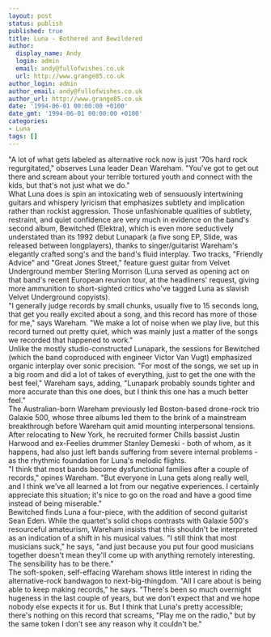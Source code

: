 ```yaml
---
layout: post
status: publish
published: true
title: Luna - Bothered and Bewildered
author:
  display_name: Andy
  login: admin
  email: andy@fullofwishes.co.uk
  url: http://www.grange85.co.uk
author_login: admin
author_email: andy@fullofwishes.co.uk
author_url: http://www.grange85.co.uk
date: '1994-06-01 00:00:00 +0100'
date_gmt: '1994-06-01 00:00:00 +0100'
categories:
- Luna
tags: []
---
```

<p>"A lot of what gets labeled as alternative rock now is just '70s hard rock regurgitated," observes Luna leader Dean Wareham. "You've got to get out there and scream about your terrible tortured youth and connect with the kids, but that's not just what we do." <br />What Luna does is spin an intoxicating web of sensuously intertwining guitars and whispery lyricism that emphasizes subtlety and implication rather than rockist aggression. Those unfashionable qualities of subtlety, restraint, and quiet confidence are very much in evidence on the band's second album, Bewitched (Elektra), which is even more seductively understated than its 1992 debut Lunapark (a five song EP, Slide, was released between longplayers), thanks to singer/guitarist Wareham's elegantly crafted song's and the band's fluid interplay. Two tracks, "Friendly Advice" and "Great Jones Street," feature guest guitar from Velvet Underground member Sterling Morrison (Luna served as opening act on that band's recent European reunion tour, at the headliners' request, giving more ammunition to short-sighted critics who've tagged Luna as slavish Velvet Underground copyists).<br />"I generally judge records by small chunks, usually five to 15 seconds long, that get you really excited about a song, and this record has more of those for me," says Wareham. "We make a lot of noise when we play live, but this record turned out pretty quiet, which was mainly just a matter of the songs we recorded that happened to work."<br />Unlike the mostly studio-constructed Lunapark, the sessions for Bewitched (which the band coproduced with engineer Victor Van Vugt) emphasized organic interplay over sonic precision. "For most of the songs, we set up in a big room and did a lot of takes of everything, just to get the one with the best feel," Wareham says, adding, "Lunapark probably sounds tighter and more accurate than this one does, but I think this one has a much better feel." <br />The Australian-born Wareham previously led Boston-based drone-rock trio Galaxie 500, whose three albums led them to the brink of a mainstream breakthrough before Wareham quit amid mounting interpersonal tensions. After relocating to New York, he recruited former Chills bassist Justin Harwood and ex-Feelies drummer Stanley Demeski - both of whom, as it happens, had also just left bands suffering from severe internal problems - as the rhythmic foundation for Luna's melodic flights. <br />"I think that most bands become dysfunctional families after a couple of records," opines Wareham. "But everyone in Luna gets along really well, and I think we've all learned a lot from our negative experiences. I certainly appreciate this situation; it's nice to go on the road and have a good time instead of being miserable." <br />Bewitched finds Luna a four-piece, with the addition of second guitarist Sean Eden. While the quartet's solid chops contrasts with Galaxie 500's resourceful amateurism, Wareham insists that this shouldn't be interpreted as an indication of a shift in his musical values. "I still think that most musicians suck," he says, "and just because you put four good musicians together doesn't mean they'll come up with anything remotely interesting. The sensibility has to be there." <br />The soft-spoken, self-effacing Wareham shows little interest in riding the alternative-rock bandwagon to next-big-thingdom. "All I care about is being able to keep making records," he says. "There's been so much overnight hugeness in the last couple of years, but we don't expect that and we hope nobody else expects it for us. But I think that Luna's pretty accessible; there's nothing on this record that screams, "Play me on the radio," but by the same token I don't see any reason why it couldn't be."</p>
